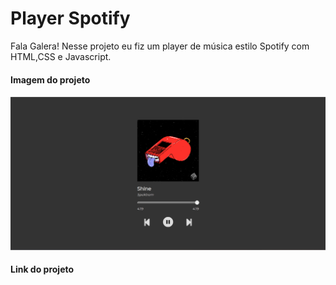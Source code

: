 # Player Spotify
Fala Galera! Nesse projeto eu fiz um player de música estilo Spotify com HTML,CSS e Javascript.

#### Imagem do projeto
![DHneDB.md.jpg](https://github.com/DaviDias12/Player/blob/master/Progeto-Player/imagens/capa.png)

#### Link do projeto


